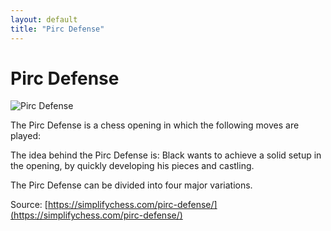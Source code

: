 ```yaml
---
layout: default
title: "Pirc Defense"
---
```


# Pirc Defense

![Pirc Defense](https://www.thechesswebsite.com/wp-content/uploads/2012/07/pirc.jpg)

The Pirc Defense is a chess opening in which the following moves are played:

The idea behind the Pirc Defense is: Black wants to achieve a solid setup in the opening, by quickly developing his pieces and castling.

The Pirc Defense can be divided into four major variations.



Source: [https://simplifychess.com/pirc-defense/](https://simplifychess.com/pirc-defense/)
